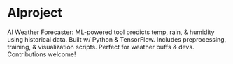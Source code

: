# AIproject
AI Weather Forecaster: ML-powered tool predicts temp, rain, &amp; humidity using historical data. Built w/ Python &amp; TensorFlow. Includes preprocessing, training, &amp; visualization scripts. Perfect for weather buffs &amp; devs. Contributions welcome!
